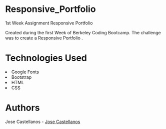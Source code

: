 # Responsive_Portfolio
1st Week Assignment Responsive Portfolio 


Created during the first Week of Berkeley Coding Bootcamp. The challenge was to create a Responsive Portfolio .

<h1>Technologies Used</h1> 

<tr>
<li>Google Fonts</li>
<li>Bootstrap</li>
<li>HTML</li>
<li>CSS</li>
</tr>

<h1>Authors</h1> 
Jose Castellanos - 
<a href="http://github.com/jose408510">Jose Castellanos</a>
